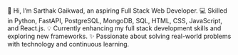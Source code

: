 👋 Hi, I’m Sarthak Gaikwad, an aspiring Full Stack Web Developer.
💻 Skilled in Python, FastAPI, PostgreSQL, MongoDB, SQL, HTML, CSS, JavaScript, and React.js.
💡 Currently enhancing my full stack development skills and exploring new frameworks.
✨ Passionate about solving real-world problems with technology and continuous learning.
